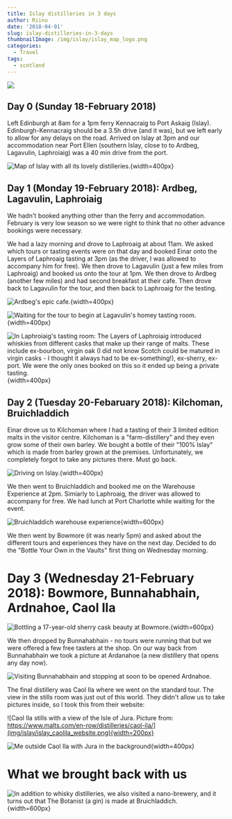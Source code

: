 ```yaml
---
title: Islay distilleries in 3 days
author: Riinu
date: '2018-04-01'
slug: islay-distilleries-in-3-days
thumbnailImage: /img/islay/islay_map_logo.png
categories:
  - Travel
tags:
  - scotland
---
```



![](img/islay/islay_collage.png)

## Day 0 (Sunday 18-February 2018)

Left Edinburgh at 8am for a 1pm ferry Kennacraig to Port Askaig (Islay). Edinburgh-Kennacraig should be a 3.5h drive (and it was), but we left early to allow for any delays on the road. Arrived on Islay at 3pm and our accommodation near Port Ellen (southern Islay, close to to Ardbeg, Lagavulin, Laphroiaig) was a 40 min drive from the port.


![Map of Islay with all its lovely distilleries.](img/islay/islay_map_logo.png){width=400px}


## Day 1 (Monday 19-February 2018): Ardbeg, Lagavulin, Laphroiaig

We hadn't booked anything other than the ferry and accommodation. February is very low season so we were right to think that no other advance bookings were necessary.

We had a lazy morning and drove to Laphroaig at about 11am. We asked which tours or tasting events were on that day and booked Einar onto the Layers of Laphroaig tasting at 3pm (as the driver, I was allowed to accompany him for free). We then drove to Lagavulin (just a few miles from Laphroaig) and booked us onto the tour at 1pm. We then drove to Ardbeg (another few miles) and had second breakfast at their cafe. Then drove back to Lagavulin for the tour, and then back to Laphroaig for the testing.

![Ardbeg's epic cafe.](img/islay/islay_ardbeg.jpg){width=400px}


![Waiting for the tour to begin at Lagavulin's homey tasting room.](img/islay/islay_lagavulin.jpg){width=400px}

![In Laphroiaig's tasting room: **The Layers of Laphroiaig** introduced whiskies from different casks that make up their range of malts. These include ex-bourbon, virgin oak (I did not know Scotch could be matured in virgin casks - I thought it always had to be ex-something!), ex-sherry, ex-port. We were the only ones booked on this so it ended up being a private tasting.](img/islay/islay_laphroaig.jpg){width=400px}


## Day 2 (Tuesday 20-Febaruary 2018): Kilchoman, Bruichladdich

Einar drove us to Kilchoman where I had a tasting of their 3 limited edition malts in the visitor centre. Kilchoman is a "farm-distillery" and they even grow some of their own barley. We bought a bottle of their "100% Islay" which is made from barley grown at the premises. Unfortunately, we completely forgot to take any pictures there. Must go back.

![Driving on Islay.](img/islay/islay_driving.jpg){width=400px}

We then went to Bruichladdich and booked me on the Warehouse Experience at 2pm. Simiarly to Laphroaig, the driver was allowed to accompany for free. We had lunch at Port Charlotte while waiting for the event.


![Bruichladdich warehouse experience](img/islay/islay_warehouse.jpg){width=600px}


We then went by Bowmore (it was nearly 5pm) and asked about the different tours and experiences they have on the next day. Decided to do the "Bottle Your Own in the Vaults" first thing on Wednesday morning.

# Day 3 (Wednesday 21-February 2018): Bowmore, Bunnahabhain, Ardnahoe, Caol Ila

![Bottling a 17-year-old sherry cask beauty at Bowmore.](img/islay/islay_bowmore.jpg){width=600px}


We then dropped by Bunnahabhain - no tours were running that but we were offered a few free tasters at the shop. On our way back from Bunnahabhain we took a picture at Ardanahoe (a new distillery that opens any day now).

![Visiting Bunnahabhain and stopping at soon to be opened Ardnahoe.](img/islay/islay_bunh_ardnahoe.jpg)

The final distillery was Caol Ila where we went on the standard tour. The view in the stills room was just out of this world. They didn't allow us to take pictures inside, so I took this from their website:

![Caol Ila stills with a view of the Isle of Jura. Picture from: https://www.malts.com/en-row/distilleries/caol-ila/](img/islay/islay_caolila_website.png){width=200px}

![Me outside Caol Ila with Jura in the background](img/islay/islay_caolila.jpg){width=400px}

# What we brought back with us

![In addition to whisky distilleries, we also visited a nano-brewery, and it turns out that The Botanist (a gin) is made at Bruichladdich.](img/islay/islay_treasure.jpg){width=600px}


